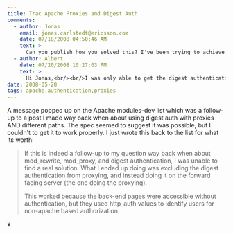 ```yaml
---
title: Trac Apache Proxies and Digest Auth
comments:
  - author: Jonas
    email: jonas.carlstedt@ericsson.com
    date: 07/18/2008 04:50:46 AM
    text: >
      Can you publish how you solved this? I've been trying to achieve what you have done in your solution, but can only get the digest authentication to work for all the pages and not the selected few that I'm looking to have authentication on. It seems like Apache doesn't give me the Digest Domain parameters back.<br/><br/>Thanks.
  - author: Albert
    date: 07/20/2008 10:27:03 PM
    text: >
      Hi Jonas,<br/><br/>I was only able to get the digest authentication working when the proxy url location is the same as the url on the proxied-to server.<br/><br/>For example:<br/><br/>www.example.com/proxy/<br/><br/>www.example.net/proxied-to/<br/><br/>didn't work for me, but this did:<br/><br/>www.example.com/example/ (proxy server)<br/><br/>www.example.net/example/ (proxied-to server)<br/><br/>Is this what you are faced with?
date: 2008-05-28
tags: apache,authentication,proxies
---
```

A message popped up on the Apache modules-dev list which was a follow-up to a post I made way back when about using digest auth with proxies AND different paths. The spec seemed to suggest it was possible, but I couldn't to get it to work properly. I just wrote this back to the list for what its worth:

<blockquote>
If this is indeed a follow-up to my question way back when about mod_rewrite, mod_proxy, and digest authentication, I was unable to find a real solution. What I ended up doing was excluding the digest authentication from proxying, and instead doing it on the forward facing server (the one doing the proxying).

This worked because the back-end pages were accessible without authentication, but they used http_auth values to identify users for non-apache based authorization.
</blockquote>

¥

